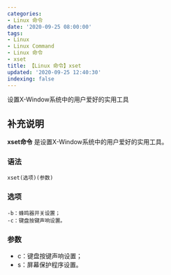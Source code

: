 ```yaml
---
categories:
- Linux 命令
date: '2020-09-25 08:00:00'
tags:
- Linux
- Linux Command
- Linux 命令
- xset
title: 【Linux 命令】xset
updated: '2020-09-25 12:40:30'
indexing: false
---
```


设置X-Window系统中的用户爱好的实用工具

## 补充说明

**xset命令** 是设置X-Window系统中的用户爱好的实用工具。

###  语法

```shell
xset(选项)(参数)
```

###  选项

```shell
-b：蜂鸣器开关设置；
-c：键盘按键声响设置。
```

###  参数

* c：键盘按键声响设置；
* s：屏幕保护程序设置。


<!-- Linux命令行搜索引擎：https://jaywcjlove.github.io/linux-command/ -->
